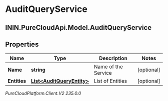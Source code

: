 # AuditQueryService

## ININ.PureCloudApi.Model.AuditQueryService

## Properties

|Name | Type | Description | Notes|
|------------ | ------------- | ------------- | -------------|
| **Name** | **string** | Name of the Service | [optional] |
| **Entities** | [**List&lt;AuditQueryEntity&gt;**](AuditQueryEntity) | List of Entities | [optional] |



_PureCloudPlatform.Client.V2 235.0.0_
